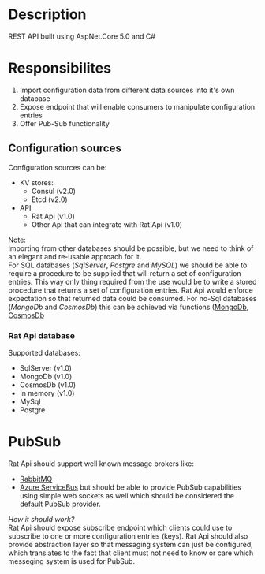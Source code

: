 # Description

REST API built using AspNet.Core 5.0 and C#

# Responsibilites

1. Import configuration data from different data sources into it's own database
2. Expose endpoint that will enable consumers to manipulate configuration entries
3. Offer Pub-Sub functionality

## Configuration sources
Configuration sources can be:
* KV stores:
  - Consul (v2.0)
  - Etcd (v2.0)
* API
  - Rat Api (v1.0)
  - Other Api that can integrate with Rat Api (v1.0)

Note:  
Importing from other databases should be possible, but we need to think of an elegant and re-usable approach for it.  
For SQL databases (_SqlServer_, _Postgre_ and _MySQL_) we should be able to require a procedure to be supplied that will return a set of configuration entries. This way
only thing required from the use would be to write a stored procedure that returns a set of configuration entries. Rat Api would enforce expectation so that returned data could be consumed.
For no-Sql databases (_MongoDb_ and _CosmosDb_) this can be achieved via functions ([MongoDb](https://docs.mongodb.com/realm/functions/define-a-function/), [CosmosDb](https://docs.microsoft.com/en-us/azure/cosmos-db/sql-query-udfs)  

### Rat Api database
Supported databases:
* SqlServer (v1.0)
* MongoDb (v1.0)
* CosmosDb (v1.0)
* In memory (v1.0)
* MySql
* Postgre

# PubSub
Rat Api should support well known message brokers like:
* [RabbitMQ](https://www.rabbitmq.com/tutorials/tutorial-one-dotnet.html)
* [Azure ServiceBus](https://azure.microsoft.com/sv-se/blog/an-introduction-to-service-bus-topics/)
but should be able to provide PubSub capabilities using simple web sockets as well which should be considered the default PubSub provider.  

_How it should work?_  
Rat Api should expose subscribe endpoint which clients could use to subscribe to one or more configuration entries (keys). Rat Api should also provide abstraction layer so that messaging system can just be configured, which translates to the fact that client must not need to know or care which messeging system is used for PubSub. 
